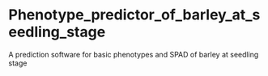 # Phenotype_predictor_of_barley_at_seedling_stage
A prediction software for basic phenotypes and SPAD of barley at seedling stage
